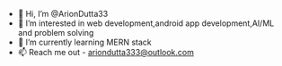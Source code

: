 - 👋 Hi, I’m @ArionDutta33
- 👀 I’m interested in web development,android app development,AI/ML and problem solving
- 🌱 I’m currently learning MERN stack
 - 📫 Reach me out - ariondutta333@outlook.com


<!---
ArionDutta33/ArionDutta33 is a ✨ special ✨ repository because its `README.md` (this file) appears on your GitHub profile.
You can click the Preview link to take a look at your changes.
--->
